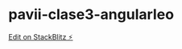 # pavii-clase3-angularleo

[Edit on StackBlitz ⚡️](https://stackblitz.com/edit/pavii-clase3-angularleo)